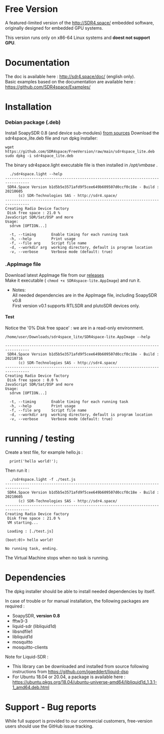 # Free Version
A featured-limited version of the http://SDR4.space/ embedded software, originally designed for embedded GPU systems.

This version runs only on x86-64 Linux systems and __doest not support GPU__.

# Documentation

The doc is available here : http://sdr4.space/doc/ (english only).  
Basic examples based on the documentation are available here : https://github.com/SDR4space/Examples/

# Installation

### Debian package (.deb)

Install SoapySDR 0.8 (and device sub-modules) [from sources](https://github.com/pothosware/SoapySDR/releases/tag/soapy-sdr-0.8.0)
Download the sdr4space_lite.deb file and run dpkg installer:   

```
wget https://github.com/SDR4space/FreeVersion/raw/main/sdr4space_lite.deb
sudo dpkg -i sdr4space_lite.deb
```

The binary sdr4space.light executable file is then installed in */opt/vmbase* . 

```
  ./sdr4space.light --help
---------------------------------------------------------------------------------
 SDR4.Space Version b1d5b5e3571afd9f5cee649b609507d0ccf0c18e - Build : 20210605
      (c) SDR-Technologies SAS - http://sdr4.space/
---------------------------------------------------------------------------------
Creating Radio Device factory
 Disk free space : 21.0 % 
JavaScript SDR/Sat/DSP and more
Usage:
  sdrvm [OPTION...]

  -t, --timing       Enable timing for each running task
  -h, --help         Print usage
  -f, --file arg     Script file name
  -d, --workdir arg  working directory, default is program location 
  -v, --verbose      Verbose mode (default: true)
```
### .AppImage file

Download latest AppImage file from our [releases](https://github.com/SDR4space/FreeVersion/releases)  
Make it executable ( `chmod +x SDR4space-lite.AppImage`) and run it.  

* Notes:  
All needed dependencies are in the AppImage file, including SoapySDR v0.8  
First version v0.1 supports RTLSDR and plutoSDR devices only.

#### Test 

Notice the '0% Disk free space' : we are in a read-only environment.  
 
```
/home/user/Downloads/sdr4space_lite/SDR4space-lite.AppImage --help

---------------------------------------------------------------------------------
 SDR4.Space Version b1d5b5e3571afd9f5cee649b609507d0ccf0c18e - Build : 20210716
      (c) SDR-Technologies SAS - http://sdr4.space/
---------------------------------------------------------------------------------
Creating Radio Device factory
 Disk free space : 0.0 % 
JavaScript SDR/Sat/DSP and more
Usage:
  sdrvm [OPTION...]

  -t, --timing       Enable timing for each running task
  -h, --help         Print usage
  -f, --file arg     Script file name
  -d, --workdir arg  working directory, default is program location 
  -v, --verbose      Verbose mode (default: true)
```


# running / testing

Create a test file, for example hello.js :  
```
  print('hello world!');
```
  
 Then run it :  
```
  ./sdr4space.light -f ./test.js 
---------------------------------------------------------------------------------
 SDR4.Space Version b1d5b5e3571afd9f5cee649b609507d0ccf0c18e - Build : 20210605
      (c) SDR-Technologies SAS - http://sdr4.space/
---------------------------------------------------------------------------------
Creating Radio Device factory
 Disk free space : 21.0 % 
 VM starting...

 Loading : [./test.js]

(boot:0)> hello world!

No running task, ending.

```

The Virtual Machine stops when no task is running.

# Dependencies 

The dpkg installer should be able to install needed dependencies by itself.

In case of trouble or for manual installation, the following packages are required :
* SoapySDR, __version 0.8__
* fftw3-3
* liquid-sdr (libliquid1d)
* libsndfile1
* libliquid1d
* mosquitto
* mosquitto-clients


Note for Liquid-SDR :
* This library can be downloaded and installed from source following instructions from https://github.com/jgaeddert/liquid-dsp
* For Ubuntu 18.04 or 20.04, a package is available here : https://ubuntu.pkgs.org/18.04/ubuntu-universe-amd64/libliquid1d_1.3.1-1_amd64.deb.html



# Support - Bug reports

While full support is provided to our commercial customers, free-version users should use the GitHub issue tracking.

